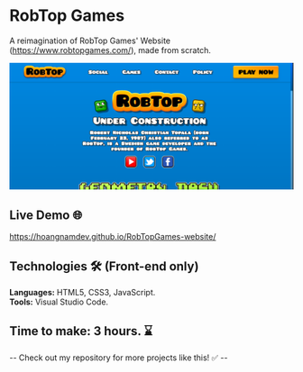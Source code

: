 # RobTop Games
A reimagination of RobTop Games' Website (https://www.robtopgames.com/), made from scratch.

![dialecture](https://raw.githubusercontent.com/hoangnamdev/RobTopGames-website/refs/heads/main/Visualizer.PNG)

## Live Demo 🌐

https://hoangnamdev.github.io/RobTopGames-website/

## Technologies 🛠️ (Front-end only)

**Languages:** HTML5, CSS3, JavaScript.  
**Tools:** Visual Studio Code.

## Time to make: 3 hours. ⌛
-- Check out my repository for more projects like this! ✅ --
